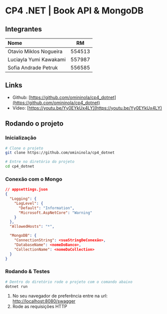 # CP4 .NET | Book API & MongoDB

## Integrantes
| Nome                   |   RM   |
| :--------------------- | :----: |
| Otavio Miklos Nogueira | 554513 |
| Luciayla Yumi Kawakami | 557987 |
| Sofia Andrade Petruk   | 556585 |

## Links
- Github: [https://github.com/omininola/cp4_dotnet](https://github.com/omininola/cp4_dotnet)
- Vídeo: [https://youtu.be/Yy0EYkUx4LY](https://youtu.be/Yy0EYkUx4LY)

## Rodando o projeto

### Inicialização
```bash
# Clone o projeto
git clone https://github.com/omininola/cp4_dotnet

# Entre no diretório do projeto
cd cp4_dotnet
```

### Conexão com o Mongo
```json
// appsettings.json
{
  "Logging": {
    "LogLevel": {
      "Default": "Information",
      "Microsoft.AspNetCore": "Warning"
    }
  },
  "AllowedHosts": "*",

  "MongoDB": {
    "ConnectionString": <suaStringDeConexão>,
    "DatabaseName": <nomeDoBanco>,
    "CollectionName": <nomeDaCollection>
  }
}
```

### Rodando & Testes
```bash
# Dentro do diretório rode o projeto com o comando abaixo
dotnet run
```

1. No seu navegador de preferência entre na url:
[http://localhost:8080/swagger](http://localhost:8080/swagger)
2. Rode as requisições HTTP